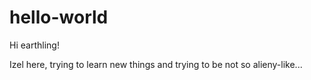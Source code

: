 # hello-world

Hi earthling!

Izel here, trying to learn new things and trying to be not so alieny-like...
